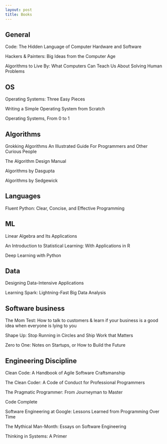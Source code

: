 ```yaml
---
layout: post
title: Books
---
```



## General 

Code: The Hidden Language of Computer Hardware and Software

Hackers & Painters: Big Ideas from the Computer Age

Algorithms to Live By: What Computers Can Teach Us About Solving Human Problems

## OS 

Operating Systems: Three Easy Pieces

Writing a Simple Operating System from Scratch

Operating Systems, From 0 to 1 

## Algorithms

Grokking Algorithms An Illustrated Guide For Programmers and Other Curious People

The Algorithm Design Manual

Algorithms by Dasgupta 

Algorithms by Sedgewick 

## Languages

Fluent Python: Clear, Concise, and Effective Programming

## ML 

Linear Algebra and Its Applications

An Introduction to Statistical Learning: With Applications in R

Deep Learning with Python

## Data

Designing Data-Intensive Applications

Learning Spark: Lightning-Fast Big Data Analysis

## Software business

The Mom Test: How to talk to customers & learn if your business is a good idea when everyone is lying to you

Shape Up: Stop Running in Circles and Ship Work that Matters

Zero to One: Notes on Startups, or How to Build the Future

## Engineering Discipline  

Clean Code: A Handbook of Agile Software Craftsmanship

The Clean Coder: A Code of Conduct for Professional Programmers

The Pragmatic Programmer: From Journeyman to Master

Code Complete

Software Engineering at Google: Lessons Learned from Programming Over Time

The Mythical Man-Month: Essays on Software Engineering

Thinking in Systems: A Primer




